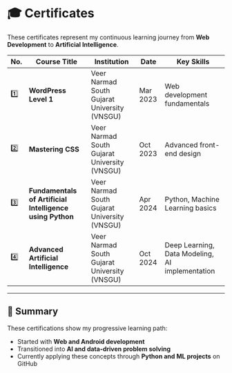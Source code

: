 # 🎓 Certificates

These certificates represent my continuous learning journey from **Web Development** to **Artificial Intelligence**.

| No. | Course Title | Institution | Date | Key Skills |
|-----|---------------|--------------|------|-------------|
| 1️⃣ | **WordPress Level 1** | Veer Narmad South Gujarat University (VNSGU) | Mar 2023 | Web development fundamentals |
| 2️⃣ | **Mastering CSS** | Veer Narmad South Gujarat University (VNSGU) | Oct 2023 | Advanced front-end design |
| 3️⃣ | **Fundamentals of Artificial Intelligence using Python** | Veer Narmad South Gujarat University (VNSGU) | Apr 2024 | Python, Machine Learning basics |
| 4️⃣ | **Advanced Artificial Intelligence** | Veer Narmad South Gujarat University (VNSGU) | Oct 2024 | Deep Learning, Data Modeling, AI implementation |

---

## 🧠 Summary

These certifications show my progressive learning path:
- Started with **Web and Android development**
- Transitioned into **AI and data-driven problem solving**
- Currently applying these concepts through **Python and ML projects** on GitHub
